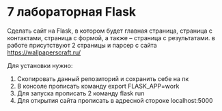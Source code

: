 # 7 лабораторная Flask

Сделать сайт на Flask, в котором будет главная страница, страница с контактами, страница с формой, а также – страница с результатами. в работе присутствуют 2 страницы и парсер с сайта https://wallpaperscraft.ru/

Для установки нужно:

1. Скопировать данный репозиторий и сохранить себе на пк
2. В консоле прописать команду export FLASK_APP=work
3. Для запуска прописать 2 команду flask run
4. Для открытия сайта прописать в адресной стороке localhost:5000


